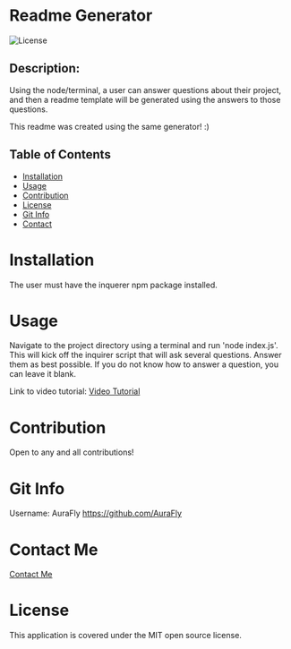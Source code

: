 # Readme Generator
  ![License](https://img.shields.io/badge/license-MIT-brightgreen)

  ## Description:
 Using the node/terminal, a user can answer questions about their project, and then a readme template will be generated using the answers to those questions.

 This readme was created using the same generator! :)

  ## Table of Contents
  - [Installation](#installation)
  - [Usage](#usage)
  - [Contribution](#contribution)
  - [License](#license)
  - [Git Info](#git-info)
  - [Contact](#contact-me)


  # Installation
  The user must have the inquerer npm package installed.

  # Usage
  Navigate to the project directory using a terminal and run 'node index.js'. This will kick off the inquirer script that will ask several questions. Answer them as best possible. If you do not know how to answer a question, you can leave it blank.

  Link to video tutorial:
  [Video Tutorial](https://drive.google.com/file/d/1RYRnUSfu7ROOhdtZ9whkOBfzBqJV8XRm/view?usp=sharing)

  # Contribution
  Open to any and all contributions!

  # Git Info
  Username: AuraFly
  https://github.com/AuraFly

  # Contact Me
  [Contact Me](mailto:JordanJco@gmail.com)

  # License
  This application is covered under the MIT open source license.

  